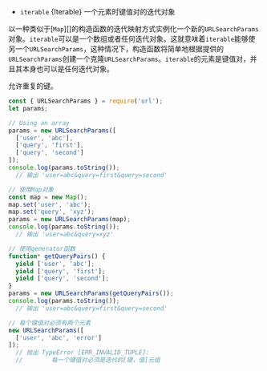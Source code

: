 <!-- YAML
added: v7.10.0
-->

* `iterable` {Iterable} 一个元素时键值对的迭代对象

以一种类似于[`Map`][]的构造函数的迭代映射方式实例化一个新的`URLSearchParams`对象。`iterable`可以是一个数组或者任何迭代对象。这就意味着`iterable`能够使另一个`URLSearchParams`，这种情况下，构造函数将简单地根据提供的`URLSearchParams`创建一个克隆`URLSearchParams`。`iterable`的元素是键值对，并且其本身也可以是任何迭代对象。

允许重复的键。

```js
const { URLSearchParams } = require('url');
let params;

// Using an array
params = new URLSearchParams([
  ['user', 'abc'],
  ['query', 'first'],
  ['query', 'second']
]);
console.log(params.toString());
  // 输出 'user=abc&query=first&query=second'

// 使用Map对象
const map = new Map();
map.set('user', 'abc');
map.set('query', 'xyz');
params = new URLSearchParams(map);
console.log(params.toString());
  // 输出 'user=abc&query=xyz'

// 使用generator函数
function* getQueryPairs() {
  yield ['user', 'abc'];
  yield ['query', 'first'];
  yield ['query', 'second'];
}
params = new URLSearchParams(getQueryPairs());
console.log(params.toString());
  // 输出 'user=abc&query=first&query=second'

// 每个键值对必须有两个元素
new URLSearchParams([
  ['user', 'abc', 'error']
]);
  // 抛出 TypeError [ERR_INVALID_TUPLE]:
  //        每一个键值对必须是迭代的[键，值]元组
```

